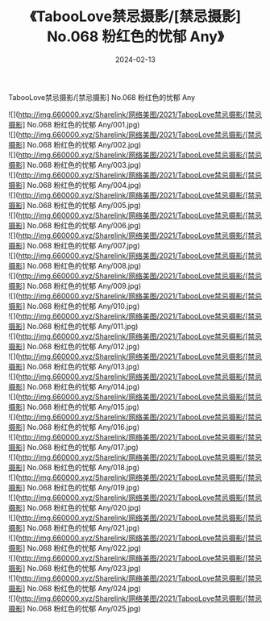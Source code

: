 ﻿---
layout: post
title:  《TabooLove禁忌摄影/[禁忌摄影] No.068 粉红色的忧郁 Any》
date:   2024-02-13
img: http://img.660000.xyz/Sharelink/网络美图/2021/TabooLove禁忌摄影/[禁忌摄影] No.068 粉红色的忧郁 Any/000.jpg
categories: [美女, 清纯, 唯美]
---

TabooLove禁忌摄影/[禁忌摄影] No.068 粉红色的忧郁 Any

 ![](http://img.660000.xyz/Sharelink/网络美图/2021/TabooLove禁忌摄影/[禁忌摄影] No.068 粉红色的忧郁 Any/001.jpg) <br>![](http://img.660000.xyz/Sharelink/网络美图/2021/TabooLove禁忌摄影/[禁忌摄影] No.068 粉红色的忧郁 Any/002.jpg) <br>![](http://img.660000.xyz/Sharelink/网络美图/2021/TabooLove禁忌摄影/[禁忌摄影] No.068 粉红色的忧郁 Any/003.jpg) <br>![](http://img.660000.xyz/Sharelink/网络美图/2021/TabooLove禁忌摄影/[禁忌摄影] No.068 粉红色的忧郁 Any/004.jpg) <br>![](http://img.660000.xyz/Sharelink/网络美图/2021/TabooLove禁忌摄影/[禁忌摄影] No.068 粉红色的忧郁 Any/005.jpg) <br>![](http://img.660000.xyz/Sharelink/网络美图/2021/TabooLove禁忌摄影/[禁忌摄影] No.068 粉红色的忧郁 Any/006.jpg) <br>![](http://img.660000.xyz/Sharelink/网络美图/2021/TabooLove禁忌摄影/[禁忌摄影] No.068 粉红色的忧郁 Any/007.jpg) <br>![](http://img.660000.xyz/Sharelink/网络美图/2021/TabooLove禁忌摄影/[禁忌摄影] No.068 粉红色的忧郁 Any/008.jpg) <br>![](http://img.660000.xyz/Sharelink/网络美图/2021/TabooLove禁忌摄影/[禁忌摄影] No.068 粉红色的忧郁 Any/009.jpg) <br>![](http://img.660000.xyz/Sharelink/网络美图/2021/TabooLove禁忌摄影/[禁忌摄影] No.068 粉红色的忧郁 Any/010.jpg) <br>![](http://img.660000.xyz/Sharelink/网络美图/2021/TabooLove禁忌摄影/[禁忌摄影] No.068 粉红色的忧郁 Any/011.jpg) <br>![](http://img.660000.xyz/Sharelink/网络美图/2021/TabooLove禁忌摄影/[禁忌摄影] No.068 粉红色的忧郁 Any/012.jpg) <br>![](http://img.660000.xyz/Sharelink/网络美图/2021/TabooLove禁忌摄影/[禁忌摄影] No.068 粉红色的忧郁 Any/013.jpg) <br>![](http://img.660000.xyz/Sharelink/网络美图/2021/TabooLove禁忌摄影/[禁忌摄影] No.068 粉红色的忧郁 Any/014.jpg) <br>![](http://img.660000.xyz/Sharelink/网络美图/2021/TabooLove禁忌摄影/[禁忌摄影] No.068 粉红色的忧郁 Any/015.jpg) <br>![](http://img.660000.xyz/Sharelink/网络美图/2021/TabooLove禁忌摄影/[禁忌摄影] No.068 粉红色的忧郁 Any/016.jpg) <br>![](http://img.660000.xyz/Sharelink/网络美图/2021/TabooLove禁忌摄影/[禁忌摄影] No.068 粉红色的忧郁 Any/017.jpg) <br>![](http://img.660000.xyz/Sharelink/网络美图/2021/TabooLove禁忌摄影/[禁忌摄影] No.068 粉红色的忧郁 Any/018.jpg) <br>![](http://img.660000.xyz/Sharelink/网络美图/2021/TabooLove禁忌摄影/[禁忌摄影] No.068 粉红色的忧郁 Any/019.jpg) <br>![](http://img.660000.xyz/Sharelink/网络美图/2021/TabooLove禁忌摄影/[禁忌摄影] No.068 粉红色的忧郁 Any/020.jpg) <br>![](http://img.660000.xyz/Sharelink/网络美图/2021/TabooLove禁忌摄影/[禁忌摄影] No.068 粉红色的忧郁 Any/021.jpg) <br>![](http://img.660000.xyz/Sharelink/网络美图/2021/TabooLove禁忌摄影/[禁忌摄影] No.068 粉红色的忧郁 Any/022.jpg) <br>![](http://img.660000.xyz/Sharelink/网络美图/2021/TabooLove禁忌摄影/[禁忌摄影] No.068 粉红色的忧郁 Any/023.jpg) <br>![](http://img.660000.xyz/Sharelink/网络美图/2021/TabooLove禁忌摄影/[禁忌摄影] No.068 粉红色的忧郁 Any/024.jpg) <br>![](http://img.660000.xyz/Sharelink/网络美图/2021/TabooLove禁忌摄影/[禁忌摄影] No.068 粉红色的忧郁 Any/025.jpg) <br>